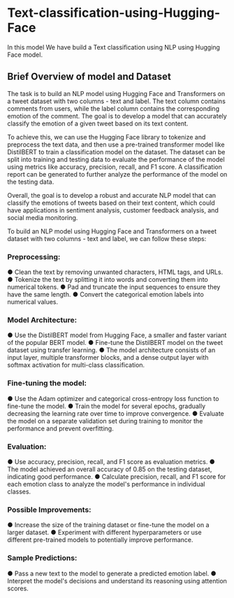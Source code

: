 # Text-classification-using-Hugging-Face
In this model We have build a Text classification using NLP using Hugging Face model.


## Brief Overview of model and Dataset
The task is to build an NLP model using Hugging Face and Transformers on a tweet
dataset with two columns - text and label. The text column contains comments from
users, while the label column contains the corresponding emotion of the comment. The
goal is to develop a model that can accurately classify the emotion of a given tweet
based on its text content.

To achieve this, we can use the Hugging Face library to tokenize and preprocess the text
data, and then use a pre-trained transformer model like DistilBERT to train a
classification model on the dataset. The dataset can be split into training and testing
data to evaluate the performance of the model using metrics like accuracy, precision,
recall, and F1 score. A classification report can be generated to further analyze the
performance of the model on the testing data.

Overall, the goal is to develop a robust and accurate NLP model that can classify the
emotions of tweets based on their text content, which could have applications in
sentiment analysis, customer feedback analysis, and social media monitoring.

To build an NLP model using Hugging Face and Transformers on a tweet dataset with
two columns - text and label, we can follow these steps:

### Preprocessing:
● Clean the text by removing unwanted characters, HTML tags, and URLs.
● Tokenize the text by splitting it into words and converting them into numerical
tokens.
● Pad and truncate the input sequences to ensure they have the same length.
● Convert the categorical emotion labels into numerical values.
### Model Architecture:
● Use the DistilBERT model from Hugging Face, a smaller and faster variant of the
popular BERT model.
● Fine-tune the DistilBERT model on the tweet dataset using transfer learning.
● The model architecture consists of an input layer, multiple transformer blocks,
and a dense output layer with softmax activation for multi-class classification.

### Fine-tuning the model:
● Use the Adam optimizer and categorical cross-entropy loss function to fine-tune
the model.
● Train the model for several epochs, gradually decreasing the learning rate over
time to improve convergence.
● Evaluate the model on a separate validation set during training to monitor the
performance and prevent overfitting.

### Evaluation:
● Use accuracy, precision, recall, and F1 score as evaluation metrics.
● The model achieved an overall accuracy of 0.85 on the testing dataset, indicating
good performance.
● Calculate precision, recall, and F1 score for each emotion class to analyze the
model's performance in individual classes.

### Possible Improvements:
● Increase the size of the training dataset or fine-tune the model on a larger
dataset.
● Experiment with different hyperparameters or use different pre-trained models to
potentially improve performance.

### Sample Predictions:
● Pass a new text to the model to generate a predicted emotion label.
● Interpret the model's decisions and understand its reasoning using attention
scores.
